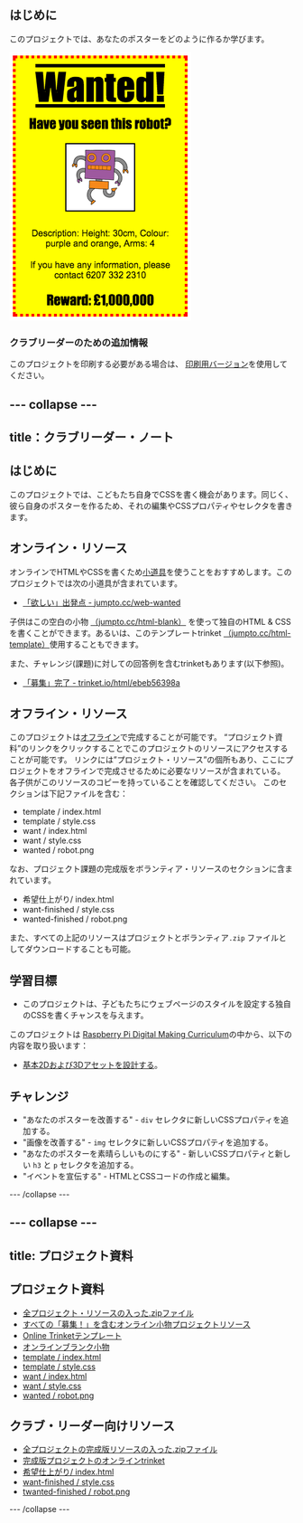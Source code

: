 ## はじめに

このプロジェクトでは、あなたのポスターをどのように作るか学びます。

![スクリーンショット](images/wanted-final.png)

### クラブリーダーのための追加情報

このプロジェクトを印刷する必要がある場合は、 [印刷用バージョン](https://projects.raspberrypi.org/en/projects/wanted/print)を使用してください。

## \--- collapse \---

## title：クラブリーダー・ノート

## はじめに

このプロジェクトでは、こどもたち自身でCSSを書く機会があります。同じく、彼ら自身のポスターを作るため、それの編集やCSSプロパティやセレクタを書きます。

## オンライン・リソース

オンラインでHTMLやCSSを書くため[小道具](https://trinket.io/)を使うことをおすすめします。このプロジェクトでは次の小道具が含まれています。

* [「欲しい」出発点 - jumpto.cc/web-wanted](http://jumpto.cc/web-wanted)

子供はこの空白の小物 [（jumpto.cc/html-blank）](http://jumpto.cc/html-blank) を使って独自のHTML & CSSを書くことができます。あるいは、このテンプレートtrinket [（jumpto.cc/html-template）](http://jumpto.cc/html-template)使用することもできます。

また、チャレンジ(課題)に対しての回答例を含むtrinketもあります(以下参照)。

* [「募集」完了 - trinket.io/html/ebeb56398a](https://trinket.io/html/ebeb56398a)

## オフライン・リソース

このプロジェクトは[オフライン](https://www.codeclubprojects.org/en-GB/resources/webdev-working-offline/)で完成することが可能です。 “プロジェクト資料”のリンクをクリックすることでこのプロジェクトのリソースにアクセスすることが可能です。 リンクには”プロジェクト・リソース”の個所もあり、ここにプロジェクトをオフラインで完成させるために必要なリソースが含まれている。 各子供がこのリソースのコピーを持っていることを確認してください。 このセクションは下記ファイルを含む：

* template / index.html
* template / style.css
* want / index.html
* want / style.css
* wanted / robot.png

なお、プロジェクト課題の完成版をボランティア・リソースのセクションに含まれています。

* 希望仕上がり/ index.html
* want-finished / style.css
* wanted-finished / robot.png

また、すべての上記のリソースはプロジェクトとボランティア`.zip` ファイルとしてダウンロードすることも可能。

## 学習目標

* このプロジェクトは、子どもたちにウェブページのスタイルを設定する独自のCSSを書くチャンスを与えます。

このプロジェクトは [Raspberry Pi Digital Making Curriculum](http://rpf.io/curriculum)の中から、以下の内容を取り扱います：

* [基本2Dおよび3Dアセットを設計する](https://www.raspberrypi.org/curriculum/design/creator)。

## チャレンジ

* "あなたのポスターを改善する" - `div` セレクタに新しいCSSプロパティを追加する。
* "画像を改善する" - `img` セレクタに新しいCSSプロパティを追加する。
* "あなたのポスターを素晴らしいものにする" - 新しいCSSプロパティと新しい `h3` と `p` セレクタを追加する。
* "イベントを宣伝する" - HTMLとCSSコードの作成と編集。

\--- /collapse \---

## \--- collapse \---

## title: プロジェクト資料

## プロジェクト資料

* [全プロジェクト・リソースの入った.zipファイル](resources/wanted-project-resources.zip)
* [すべての「募集！」を含むオンライン小物プロジェクトリソース](http://jumpto.cc/web-wanted)
* [Online Trinketテンプレート](http://jumpto.cc/trinket-template)
* [オンラインブランク小物](http://jumpto.cc/trinket-blank)
* [template / index.html](resources/template-index.html)
* [template / style.css](resources/template-style.css)
* [want / index.html](resources/wanted-index.html)
* [want / style.css](resources/wanted-style.css)
* [wanted / robot.png](resources/wanted-robot.png)

## クラブ・リーダー向けリソース

* [全プロジェクトの完成版リソースの入った.zipファイル](resources/wanted-volunteer-resources.zip)
* [完成版プロジェクトのオンラインtrinket](https://trinket.io/html/ebeb56398a)
* [希望仕上がり/ index.html](resources/wanted-finished-index.html)
* [want-finished / style.css](resources/wanted-finished-style.css)
* [twanted-finished / robot.png](resources/twanted-finished-robot.png)

\--- /collapse \---